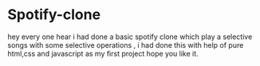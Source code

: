 # Spotify-clone
hey every one hear i had done a basic spotify clone which play a selective songs with some selective operations , i had done this with help of pure html,css and javascript as my first project hope you like it.
